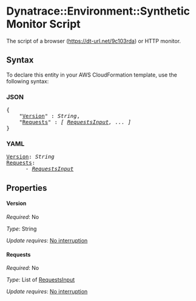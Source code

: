 # Dynatrace::Environment::SyntheticMonitor Script

The script of a browser (https://dt-url.net/9c103rda) or HTTP monitor.

## Syntax

To declare this entity in your AWS CloudFormation template, use the following syntax:

### JSON

<pre>
{
    "<a href="#version" title="Version">Version</a>" : <i>String</i>,
    "<a href="#requests" title="Requests">Requests</a>" : <i>[ <a href="requestsinput.md">RequestsInput</a>, ... ]</i>
}
</pre>

### YAML

<pre>
<a href="#version" title="Version">Version</a>: <i>String</i>
<a href="#requests" title="Requests">Requests</a>: <i>
      - <a href="requestsinput.md">RequestsInput</a></i>
</pre>

## Properties

#### Version

_Required_: No

_Type_: String

_Update requires_: [No interruption](https://docs.aws.amazon.com/AWSCloudFormation/latest/UserGuide/using-cfn-updating-stacks-update-behaviors.html#update-no-interrupt)

#### Requests

_Required_: No

_Type_: List of <a href="requestsinput.md">RequestsInput</a>

_Update requires_: [No interruption](https://docs.aws.amazon.com/AWSCloudFormation/latest/UserGuide/using-cfn-updating-stacks-update-behaviors.html#update-no-interrupt)


